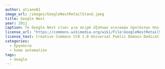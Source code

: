```yaml
---
author: atiano81
image_url: /images/GoogleNestRetailStand.jpeg
title: Google Nest
year: 2011 
caption: Το Google Nest είναι μια σειρά έξυπνων οικιακών προϊόντων που περιλαμβάνει έξυπνα ηχεία, έξυπνες οθόνες, συσκευές ροής, θερμοστάτες, ανιχνευτές καπνού, δρομολογητές και συστήματα ασφαλείας, συμπεριλαμβανομένων έξυπνων κουδουνιών, κάμερες και έξυπνες κλειδαριές. Aντικαταστάθηκε από το Google Home.
license_url: "https://commons.wikimedia.org/wiki/File:GoogleNestRetailStand.jpg" 
license_text: Creative Commons CC0 1.0 Universal Public Domain Dedication
categories:
  - Εργαλεία
  - home automation
tags:
  - Google 
---
```

